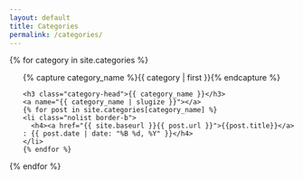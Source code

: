 ```yaml
---
layout: default
title: Categories
permalink: /categories/
---
```

{% for category in site.categories %}
  <ul class="m-b">
    {% capture category_name %}{{ category | first }}{% endcapture %}
    <div id="#{{ category_name | slugize }}"></div>
    <p></p>
    
    <h3 class="category-head">{{ category_name }}</h3>
    <a name="{{ category_name | slugize }}"></a>
    {% for post in site.categories[category_name] %}
    <li class="nolist border-b">
      <h4><a href="{{ site.baseurl }}{{ post.url }}">{{post.title}}</a> : {{ post.date | date: "%B %d, %Y" }}</h4>
    </li>
    {% endfor %}
  </ul>
{% endfor %}